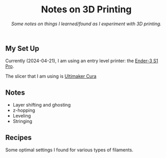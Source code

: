 <header>

# Notes on 3D Printing

_Some notes on things I learned/found as I experiment with 3D printing._

</header>

## My Set Up

Currently (2024-04-21), I am using an entry level printer: the [Ender-3 S1 Pro](https://www.creality.com/products/creality-ender-3-s1-pro-fdm-3d-printer).

The slicer that I am using is [Ultimaker Cura](https://ultimaker.com/software/ultimaker-cura/)

## Notes
- Layer shifting and ghosting
- z-hopping
- Leveling
- Stringing

## Recipes
Some optimal settings I found for various types of filaments.